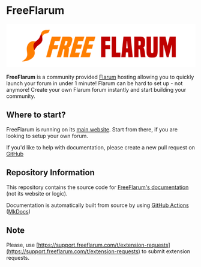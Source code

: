 # FreeFlarum

![FreeFlarum Logo](/overrides/assets//images/freeflarum-logo.svg)

**FreeFlarum** is a community provided [Flarum](https://flarum.org) hosting allowing you to quickly launch your forum in under 1 minute! Flarum can be hard to set up - not anymore! Create your own Flarum forum instantly and start building your community.

## Where to start?

FreeFlarum is running on its [main website](https://freeflarum.com/). Start from there, if you are looking to setup your own forum.

If you'd like to help with documentation, please create a new pull request on [GitHub](https://freeflarum.com/github)

## Repository Information

This repository contains the source code for [FreeFlarum's documentation](https://docs.freeflarum.com/) (not its website or logic).

Documentation is automatically built from source by using [GitHub Actions](https://freeflarum.com/github/actions) ([MkDocs](https://mkdocs.org/))

## Note

Please, use [https://support.freeflarum.com/t/extension-requests](https://support.freeflarum.com/t/extension-requests) to submit extension requests.
